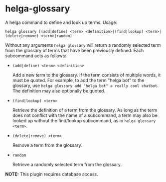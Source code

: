 # helga-glossary
A helga command to define and look up terms. Usage:

```
helga glossary [(add|define) <term> <definition>|(find|lookup) <term>|(delete|remove) <term>|random]
```

Without any arguments `helga glossary` will return a randomly selected term from the glossary of terms
that have been previously defined. Each subcommand acts as follows:

* `(add|define) <term> <definition>`

  Add a new term to the glossary. If the term consists of multiple words, it must be quoted. For example,
  to add the term "helga bot" to the glossary, use `helga glossary add "helga bot" a really cool chatbot`.
  The definition may also optionally be quoted.

* `(find|lookup) <term>`

  Retrieve the definition of a term from the glossary. As long as the term does not conflict with the name
  of a subcommand, a term may also be looked up without the find/lookup subcommand, as in `helga glossary <term>`.

* `(delete|remove) <term>`

  Remove a term from the glossary.
  
* `random`

  Retrieve a randomly selected term from the glossary.
  
**NOTE:** This plugin requires database access.
